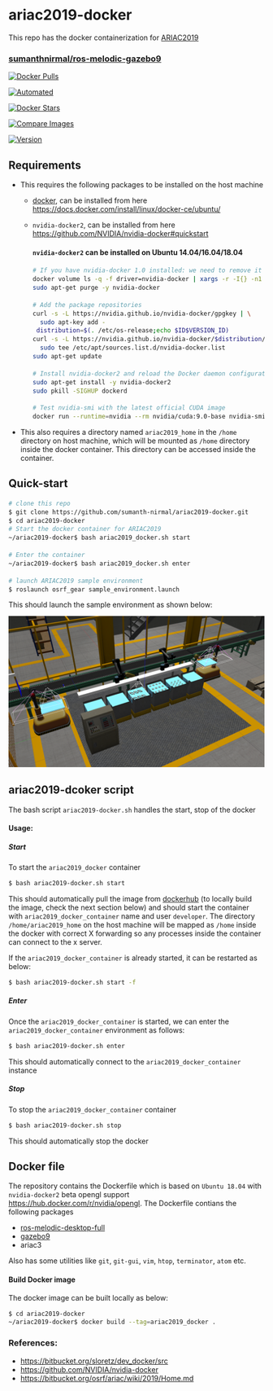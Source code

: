# ariac2019-docker
This repo has the docker containerization for [ARIAC2019](https://www.nist.gov/el/intelligent-systems-division-73500/agile-robotics-industrial-automation-competition)

### [sumanthnirmal/ros-melodic-gazebo9](https://hub.docker.com/r/sumanthnirmal/ros-melodic-gazebo9)

[![Docker Pulls](https://img.shields.io/docker/pulls/sumanthnirmal/ros-melodic-gazebo9.svg?style=popout)](https://hub.docker.com/r/sumanthnirmal/ros-melodic-gazebo9)

[![Automated](https://img.shields.io/docker/automated/sumanthnirmal/ros-melodic-gazebo9.svg?style=popout)](https://hub.docker.com/r/sumanthnirmal/ros-melodic-gazebo9)

[![Docker Stars](https://img.shields.io/docker/stars/sumanthnirmal/ros-melodic-gazebo9.svg?style=popout)](https://hub.docker.com/r/sumanthnirmal/ros-melodic-gazebo9)

[![Compare Images](https://images.microbadger.com/badges/image/sumanthnirmal/ros-melodic-gazebo9:ariac2019.svg)](https://microbadger.com/images/sumanthnirmal/ros-melodic-gazebo9:ariac2019)

[![Version](https://images.microbadger.com/badges/version/sumanthnirmal/ros-melodic-gazebo9:ariac2019.svg)](https://microbadger.com/images/sumanthnirmal/ros-melodic-gazebo9:ariac2019)

## Requirements

- This requires the following packages to be installed on the host machine
  - [docker](https://www.docker.com/), can be installed from here https://docs.docker.com/install/linux/docker-ce/ubuntu/
  - `nvidia-docker2`, can be installed from here https://github.com/NVIDIA/nvidia-docker#quickstart

     #### `nvidia-docker2` can be installed on Ubuntu 14.04/16.04/18.04
    ```sh
    # If you have nvidia-docker 1.0 installed: we need to remove it and all existing GPU containers
    docker volume ls -q -f driver=nvidia-docker | xargs -r -I{} -n1 docker ps -q -a -f volume={} | xargs -r docker rm -f
    sudo apt-get purge -y nvidia-docker

    # Add the package repositories
    curl -s -L https://nvidia.github.io/nvidia-docker/gpgkey | \
      sudo apt-key add -
     distribution=$(. /etc/os-release;echo $ID$VERSION_ID)
    curl -s -L https://nvidia.github.io/nvidia-docker/$distribution/nvidia-docker.list | \
      sudo tee /etc/apt/sources.list.d/nvidia-docker.list
    sudo apt-get update

    # Install nvidia-docker2 and reload the Docker daemon configuration
    sudo apt-get install -y nvidia-docker2
    sudo pkill -SIGHUP dockerd

    # Test nvidia-smi with the latest official CUDA image
    docker run --runtime=nvidia --rm nvidia/cuda:9.0-base nvidia-smi
    ```
- This also requires a directory named `ariac2019_home` in the `/home` directory on host machine, which will be mounted as `/home` directory inside the docker container. This directory can be accessed inside the container.

## Quick-start

```sh
# clone this repo
$ git clone https://github.com/sumanth-nirmal/ariac2019-docker.git
$ cd ariac2019-docker
# Start the docker container for ARIAC2019
~/ariac2019-docker$ bash ariac2019_docker.sh start

# Enter the container
~/ariac2019-docker$ bash ariac2019_docker.sh enter

# launch ARIAC2019 sample environment
$ roslaunch osrf_gear sample_environment.launch
```

This should launch the sample environment as shown below:

![ARIAC2019 Sample environment cell](img/ARIAC2019_sample_cell_environment.png)

## ariac2019-dcoker script
The bash script `ariac2019-docker.sh` handles the start, stop of the docker
#### Usage:

##### Start
To start the `ariac2019_docker` container

```sh
$ bash ariac2019-docker.sh start
```
This should automatically pull the image from [dockerhub](https://hub.docker.com/r/sumanthnirmal/ros-melodic-gazebo9) (to locally build the image, check the next section below) and should start the container with `ariac2019_docker_container` name and user `developer`. The directory `/home/ariac2019_home` on the host machine will be mapped as `/home` inside the docker with correct X forwarding so any processes inside the container can connect to the x server.

If the `ariac2019_docker_container` is already started, it can be restarted as below:

```sh
$ bash ariac2019-docker.sh start -f
```
##### Enter
Once the `ariac2019_docker_container` is started, we can enter the `ariac2019_docker_container` environment as follows:

```sh
$ bash ariac2019-docker.sh enter
```
This should automatically connect to the `ariac2019_docker_container` instance

##### Stop
To stop the `ariac2019_docker_container` container

```sh
$ bash ariac2019-docker.sh stop
```
This should automatically stop the docker

## Docker file

The repository contains the Dockerfile which is based on `Ubuntu 18.04` with `nvidia-docker2` beta opengl support https://hub.docker.com/r/nvidia/opengl. The Dockerfile contians the following packages

- [ros-melodic-desktop-full](http://wiki.ros.org/melodic)
- [gazebo9](http://gazebosim.org/)
- ariac3

Also has some utilities like `git`, `git-gui`, `vim`, `htop`, `terminator`, `atom` etc.

#### Build Docker image

The docker image can be built locally as below:

```sh
$ cd ariac2019-docker
~/ariac2019-docker$ docker build --tag=ariac2019_docker .
```

### References:

- https://bitbucket.org/sloretz/dev_docker/src
- https://github.com/NVIDIA/nvidia-docker
- https://bitbucket.org/osrf/ariac/wiki/2019/Home.md
